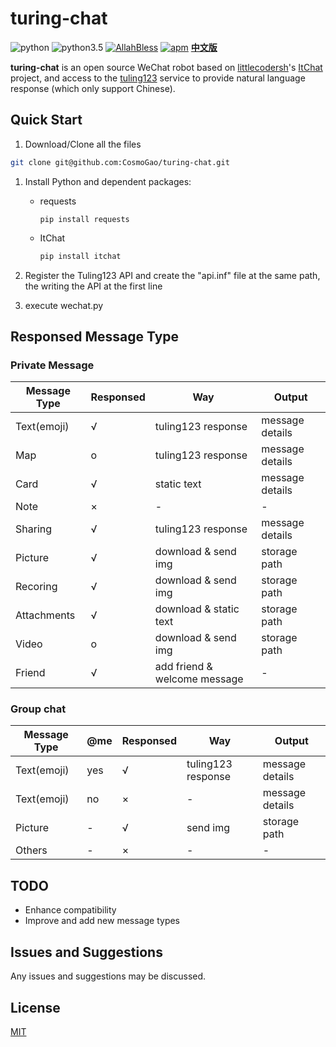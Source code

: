 # turing-chat 

![python](https://img.shields.io/badge/python-2.7-ff69b4.svg) ![python3.5](https://img.shields.io/badge/python-3.5-blue.svg) [![AllahBless](https://cdn.rawgit.com/LunaGao/BlessYourCodeTag/master/tags/ramen.svg)](https://github.com/LunaGao/BlessYourCodeTag) [![apm](https://img.shields.io/apm/l/vim-mode.svg)](/LICENSE)     **[中文版](/README.md)**

**turing-chat** is an open source WeChat robot based on  [littlecodersh](https://github.com/littlecodersh)'s [ItChat](https://github.com/littlecodersh/ItChat) project, and access to the [tuling123](http://www.tuling123.com/) service to provide natural language response (which only support Chinese).

## Quick Start
1. Download/Clone all the files

```bash
git clone git@github.com:CosmoGao/turing-chat.git
```

1. Install Python and dependent packages:

    - requests

        ```shell
        pip install requests
        ```
    
    - ItChat

        ```bash
        pip install itchat
        ```

1. Register the Tuling123 API and create the "api.inf" file at the same path, the writing the API at the first line

1. execute wechat.py


## Responsed Message Type
### Private Message
| Message Type | Responsed | Way | Output | 
| --- | --- | --- | --- | 
| Text(emoji) | √ | tuling123 response | message details | 
| Map | o | tuling123 response | message details | 
| Card | √ | static text | message details | 
| Note | × | - | - | 
| Sharing | √ | tuling123 response | message details | 
| Picture | √ | download & send img | storage path | 
| Recoring | √ | download & send img | storage path | 
| Attachments | √ | download & static text | storage path | 
| Video | o | download & send img | storage path | 
| Friend | √ | add friend & welcome message | - | 

### Group chat
| Message Type | @me | Responsed | Way | Output | 
| --- | --- | --- | --- | --- | 
| Text(emoji) | yes | √ | tuling123 response | message details | 
| Text(emoji) | no | × | - | message details | 
| Picture | - | √ | send img | storage path | 
| Others | - | × | - | - | 


## TODO
 - Enhance compatibility
 - Improve and add new message types

## Issues and Suggestions
Any issues and suggestions may be discussed.

## License
[MIT](/LICENSE)
